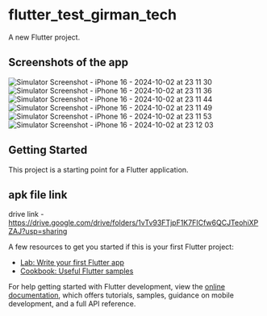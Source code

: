 # flutter_test_girman_tech

A new Flutter project.

## Screenshots of the app

![Simulator Screenshot - iPhone 16 - 2024-10-02 at 23 11 30](https://github.com/user-attachments/assets/e4e88af4-f366-41fc-8555-c99bc756b032)
![Simulator Screenshot - iPhone 16 - 2024-10-02 at 23 11 36](https://github.com/user-attachments/assets/075aaaf0-923b-4c3e-9fab-e91d0bea9044)
![Simulator Screenshot - iPhone 16 - 2024-10-02 at 23 11 44](https://github.com/user-attachments/assets/ee153b6a-19b2-4010-af93-34e190851233)
![Simulator Screenshot - iPhone 16 - 2024-10-02 at 23 11 49](https://github.com/user-attachments/assets/6efd01ba-02e4-479c-aa76-d2f3b5f8bfa7)
![Simulator Screenshot - iPhone 16 - 2024-10-02 at 23 11 53](https://github.com/user-attachments/assets/5c07d4f5-37ad-4689-8719-abed722a65ff)
![Simulator Screenshot - iPhone 16 - 2024-10-02 at 23 12 03](https://github.com/user-attachments/assets/dafb3eba-6d6d-4fd5-8fce-696fbf2d1d06)


## Getting Started

This project is a starting point for a Flutter application.

## apk file link
drive link - https://drive.google.com/drive/folders/1vTv93FTjpF1K7FICfw6QCJTeohiXPZAJ?usp=sharing

A few resources to get you started if this is your first Flutter project:

- [Lab: Write your first Flutter app](https://docs.flutter.dev/get-started/codelab)
- [Cookbook: Useful Flutter samples](https://docs.flutter.dev/cookbook)

For help getting started with Flutter development, view the
[online documentation](https://docs.flutter.dev/), which offers tutorials,
samples, guidance on mobile development, and a full API reference.
